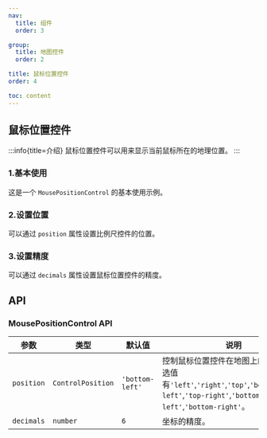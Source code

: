 ```yaml
---
nav:
  title: 组件
  order: 3

group:
  title: 地图控件
  order: 2

title: 鼠标位置控件
order: 4

toc: content
---
```


## 鼠标位置控件

:::info{title=介绍}
鼠标位置控件可以用来显示当前鼠标所在的地理位置。
:::

### 1.基本使用

这是一个 `MousePositionControl` 的基本使用示例。

<code src="../examples/mousePositionControl/demo1.tsx" compact="true"></code>

### 2.设置位置

可以通过 `position` 属性设置比例尺控件的位置。

<code src="../examples/mousePositionControl/demo2.tsx" compact="true"></code>

### 3.设置精度

可以通过 `decimals` 属性设置鼠标位置控件的精度。

<code src="../examples/mousePositionControl/demo3.tsx" compact="true"></code>

## API

### MousePositionControl API

| 参数       | 类型              | 默认值          | 说明                                                                                                                                        |
| ---------- | ----------------- | --------------- | ------------------------------------------------------------------------------------------------------------------------------------------- |
| `position` | `ControlPosition` | `'bottom-left'` | 控制鼠标位置控件在地图上的位置。可选值有`'left'`,`'right'`,`'top'`,`'bottom'`,`'top-left'`,`'top-right'`,`'bottom-left'`,`'bottom-right'`。 |
| `decimals` | `number`          | `6`             | 坐标的精度。                                                                                                                                |
